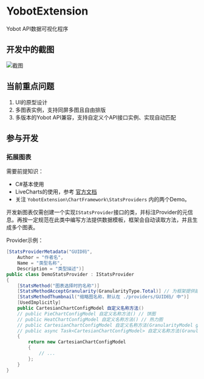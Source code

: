 # YobotExtension

Yobot API数据可视化程序

## 开发中的截图

![截图](https://whatsthis-1252749411.cos.ap-shanghai.myqcloud.com/2222.png)

## 当前重点问题

1. UI的原型设计
2. 多图表实例，支持同屏多图且自由排版
3. 多版本的Yobot API兼容，支持自定义个API接口实例、实现自动匹配

## 参与开发

### 拓展图表

需要前提知识：

* C#基本使用
* LiveCharts的使用，参考 [官方文档](https://lvcharts.net/App/examples/v1/wpf/Basics)
* 关注 `YobotExtension\ChartFramework\StatsProviders` 内的两个Demo。

开发新图表仅需创建一个实现`IStatsProvider`接口的类，并标注Provider的元信息。再按一定规范在此类中编写方法提供数据模板，框架会自动读取方法，并且生成多个图表。

Provider示例：

```csharp
[StatsProviderMetadata("GUID码",
    Author = "作者名",
    Name = "类型名称",
    Description = "类型描述")]
public class DemoStatsProvider : IStatsProvider
{
    [StatsMethod("图表选择时的名称")]
    [StatsMethodAcceptGranularity(GranularityType.Total)] // 为框架提供建议搜索的包含条件
    [StatsMethodThumbnail("缩略图名称，默认在 ./providers/GUID码/ 中")]
    [UsedImplicitly]
    public CartesianChartConfigModel 自定义名称方法()
    // public PieChartConfigModel 自定义名称方法() // 饼图
    // public HeatChartConfigModel 自定义名称方法() // 热力图
    // public CartesianChartConfigModel 自定义名称方法(GranularityModel granularity) // 调用时搜索条件
    // public async Task<CartesianChartConfigModel> 自定义名称方法(GranularityModel granularity) // 异步
    {
        return new CartesianChartConfigModel
        {
            // ...
        };
    }
}
```
